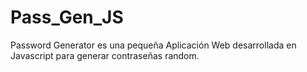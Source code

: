 # Pass_Gen_JS

Password Generator es una pequeña Aplicación Web desarrollada en Javascript para generar contraseñas random.
